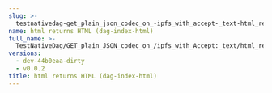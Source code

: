 ```yaml
---
slug: >-
  testnativedag-get_plain_json_codec_on_-ipfs_with_accept-_text-html_returns_html_(dag-index-html)
name: html returns HTML (dag-index-html)
full_name: >-
  TestNativeDag/GET_plain_JSON_codec_on_/ipfs_with_Accept:_text/html_returns_HTML_(dag-index-html)
versions:
  - dev-44b0eaa-dirty
  - v0.0.2
title: html returns HTML (dag-index-html)
---
```


